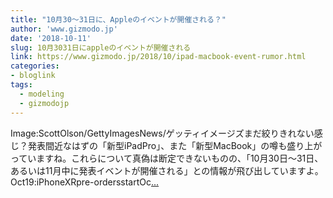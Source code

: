 ```yaml
---
title: "10月30〜31日に、Appleのイベントが開催される？"
author: 'www.gizmodo.jp'
date: '2018-10-11'
slug: 10月3031日にappleのイベントが開催される
link: https://www.gizmodo.jp/2018/10/ipad-macbook-event-rumor.html
categories:
- bloglink
tags:
  - modeling
  - gizmodojp
---
```


Image:ScottOlson/GettyImagesNews/ゲッティイメージズまだ絞りきれない感じ？発表間近なはずの「新型iPadPro」、また「新型MacBook」の噂も盛り上がっていますね。これらについて真偽は断定できないものの、「10月30日〜31日、あるいは11月中に発表イベントが開催される」との情報が飛び出していますよ。Oct19:iPhoneXRpre-ordersstartOc[... <i class="fas fa-external-link-alt"></i>](https://www.gizmodo.jp/2018/10/ipad-macbook-event-rumor.html)

